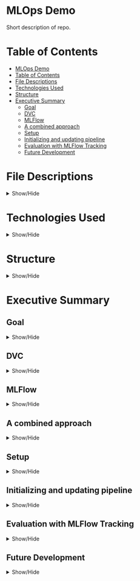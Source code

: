 # MLOps Demo

Short description of repo.

# Table of Contents

- [MLOps Demo](#mlops-demo)
- [Table of Contents](#table-of-contents)
- [File Descriptions](#file-descriptions)
- [Technologies Used](#technologies-used)
- [Structure](#structure)
- [Executive Summary](#executive-summary)
  - [Goal](#goal)
  - [DVC](#dvc)
  - [MLFlow](#mlflow)
  - [A combined approach](#a-combined-approach)
  - [Setup](#setup)
  - [Initializing and updating pipeline](#initializing-and-updating-pipeline)
  - [Evaluation with MLFlow Tracking](#evaluation-with-mlflow-tracking)
  - [Future Development](#future-development)

# File Descriptions

<p>
<details>
<summary>Show/Hide</summary></br>

- [.dvc](/.dvc/) : created directory at DVC initialization, containing congifuration, default cache location and other internal files and directories  
- [data](/data/) : contains the **raw/** and **processed/** sub directories for raw data (coming from the first pipeline stage data load) and for processed data (comming from pipeline stages for featurization and for splitting into train and test data) respectively; DVC automatically creates a .gitignore for all data sets
- [docs](/docs/) : contains markdown files, used by MkDocs in the creation of html documentation for the source code
- [images](/images/) : images used in this README
- [models](/models/) : contains **model.joblib** file (output from the training stage); DVC automatically creates a .gotignore file for the model
- [reports](/reports/) : contains the **metrics.json** with the resulting metrics and confusion matrix plot **confusion_matrix.png** on the test set (output from evaluation stage)
- [site](/site/) : MkDocs documentation
- [src](/src/) : contains the source code
  - [report](src/report/) : folder containing **visualizing.py** for creation of confusion matrix plot 
  - [stages](/src/stages/) : folder containg the different python functions associated with the different stages in the pipeline, namely **data_load.py** for loading the data, **featurize.py** for feature engineering, **data_split.py** for splitting the data into train and test sets, **train.py** for training the model on the train set and **evaluate.py** for evaluating the trained model on the test set  
  - [train](/src/train/) : folder containing the python script **train.py** with explicit model that is loaded into its associated stage; the intention is to add more models in the future and thus increase modularization of this project
  - [utils](/src/utils/) : folder containg helper functions, namely **logs.py** for logging functionalities, **start_pipeline.py** for initialization of a nested MLFlow run and **mlflow_run_decorator.py** that creates the associated MLFLow nested run decorator for each stage of the pipeline  
- [.dvcignore](/.dvcignore) : files and folders excluded from DVC version control
- [dvc.lock](/dvc.lock) : contains the md5 hashes of input and output data from the pipeline; links to the different data versions in the (remote) data storage
- [dvc.yaml](/dvc.yaml) : yaml file for specification of different stages, inputs, outputs and dependencies of pipeline
- [Makefile](/Makefile) : contains make commands for
  -  dependencies installation
  -  coding standards
  -  DVC & MLFlow Pipeline
- [mkdocs.yaml](/mkdocs.yaml) : config file for doc site generator
- [params.yaml](/params.yaml) : config file, used throughout the source code
- [requirements-dev.txt](/requirements-dev.txt) : dependencies for pipeline, including python pacakges for testing, linting and documentation 
- [requirements.txt](/requirements.txt) : dependencies for pipeline

</details>
</p>

# Technologies Used

<p>
<details>
<summary>Show/Hide</summary></br>
Details
</details>
</p>

# Structure



<p>
<details>
<summary>Show/Hide</summary></br>
Details
</details>
</p>

# Executive Summary

## Goal

<p>
<details>
<summary>Show/Hide</summary></br>

![MLOps Overview](/images/MLOps_Overview.png "taken from J Garg - Real Time Learning Course on MLOps Fundamentals")

The picture above captures the key differences between the two phases of ML projects: the experimentation and development phase on the one side and staging and production on the other. Typically, Data Scientists are concerned with experimentation/development of ML models. However, no matter how good the model, no value is generated unless the model can be put into production and mantained in an efficient manner. In contrast to traditional software engineering projects, machine learning projects require additional care with respect to DevOps tasks. 

The goal of this repository is to focus on one of those tasks, namely the pipeline for (re-)training a model, as well as versioning of the code and machine learning specific artifacts like the model itself, the data used and resulting metrics (see the part of the graphic in staging/production under automated pipeline and ML metadata store). This is an important step in creating code reproducibility, sharing models and data with collaborators, comparing performance among different parametrizations of models and delivering consistency in the overall ML lifecycle.       

The graphic was taken from J Garg - Real Time learning's course on [MLOps Fundamentals](https://www.udemy.com/course/mlops-course/). For more information on the basics of MLOps, its benefits, importance and implementation, I refer to this course for a high-level introduction.

</details>
</p>

## DVC

<p>
<details>
<summary>Show/Hide</summary></br>

In analogy to git, DVC is a data version control, with similar commands and executables to git. In essence, it allows for the (remote) storage of large data files and their versioning, which is not recommended to be dealt with by git. Once a data file is added to DVC, a .dvc metafile is created at the same location as the original, as well as an additional .gitignore file. Instead of the large original, git will deal with the new and fairly small metafile which contains information about the path to the original as well as changes to that file in the form of an md5 hash. Now, to checkout a different version of the data, git will load the respective version of the metafile, which in turn points to the DVC storage.

>**NOTE:** A data file can be anything from raw or processed input data for ML models, the created model file itself, as well as output metrics or plotted files. Although we will use DVC mainly for input model data in this demo, its should be noted that DVC's functionality extends to a broader spectrum of files.

The above procedure is summarized in the following graphic, taken from the course [Iterative Tools for Data Scientists & Analysts](https://learn.iterative.ai/).

![DVC data versioning](/images/DVC_data_versioning.png "taken from iterative.ai - Iterative Tools for Data Scientists & Analysts")

That being said, DVC also allows for the orchestration of data pipelines. Given a configuration file named [dvc.yaml](/dvc.yaml), DVC will build the respective DAG (directed acyclic graph) and execute it, given a set of dependencies (**what** is the input data and **which** python scripts should be executed?), cmd commands (**how** should the python script be executed?), parameters (a reference to variables from a [params.yaml](/params.yaml) config file) and outputs (**what** is the generated output?) that need to be defined for each stage of the pipeline.

Setting up a pipeline this way not only automates the whole data science process from data extraction to model evaluation, DVC will also track versions of all input and output files automatically and stores them in a [dvc.lock](/dvc.lock) file which is created and/or updated at runtime. This .lock file is similar to the structure of the .yaml file: it is logically structured in accordance to the stages in the pipeline with the added information from the single metafiles described above (i.e. path information and a md5 hash recording the changes per data file). Tu build and run the pipeline, use the CLI command

```bash
dvc repro
```
>**NOTE:** When executed multiple times, DVC will run only those stages in which it detects changes, in order to increase performance. Add a force flag to the command to execute all stages nonetheless.

In this project, the following pipeline is implemented, based on the one from the course [Iterative Tools for Data Scientists & Analysts](https://learn.iterative.ai/).

![DVC data pipeline](/images/DVC_data_pipeline.png "taken from iterative.ai - Iterative Tools for Data Scientists & Analysts")

Each pipeline module corresponds to a python script, properly set up to receive input from `params.yaml` at runtime. Data is loaded and passed to the first stage (in our demo, it is actually generated from the sklearn iris data set) and throughout the pipeline, additional processed data is generated. In the end, a model, metrics, visualizations etc. are created and returned. 

</details>
</p>

## MLFlow

<p>
<details>
<summary>Show/Hide</summary></br>

MLFlow is a similar tool to DVC in that it also keeps track of ML model results. It allows the exact replication of model training and thus, functions as a tool for collaboartion and model sharing across multiple members of a data science team. However, it is best suited for comparing different models based on user defined criteria such as: data used, model (hyper)parameters and result metrics. Moreover, MLFlow offers a diverse range of deployment options for the created models. In this demo, the focus will lie on its model tracking functionalities.
>For that, MLFlow allows the setup of a remote tracking server that can be accessed by the users. In this demo however, the results will be saved locally and results can be viewed by running a local server.

MLFlow tracks models by using the logical framework of an experiment. This can be, but is not restricted to, a specific ML model in which one wants to compare different parametrizations. To each experiment, we can assign runs. Each trained model with its unique parametrization yields a single run and different runs within an experiment can be compared with one another.

What constitutes a parametrization? As already mentioned, this can be the data used (although, as we will see in the next sub section, this will be handled in a more efficient way by combining DVC with MLFlow functionalities), the model parameters, the evaluation metrics for training and testing, plots that have been generated, or the model itself (which can be saved in a way that deployment is simplified). However, even config files like the [params.yaml](/params.yaml) or [dvc.lock](/dvc.lock) files can be stored as artifacts with MLFlow. In the end, it is up to the user to decide what is considered to be important.

To set up an experiment, it suffices to add the following line of code to a python script

```bash
mlflow.set_experiment("experiment name")
```

followed by 

```bash
with mlflow.start_run("run name"):
  ...
```
to instanciate a MLFLow run. Within this with statement, one can use MLFLow's logging functionalities that take the form of

```bash
mlflow.log_param("parameter name", parameter)
mlflow.log_metric("metric name", metric)
mlflow.log_model(model,"model name")
mlflow.log_artifact(artifact)
```

To start the local tracking UI, run the CLI command

```
mlflow ui
```

For more information see the official [MLFlow docs](https://www.mlflow.org/docs/latest/quickstart.html) and clone the github repo for a series of [examples](https://github.com/mlflow/mlflow/tree/master/examples)

</details>
</p>

## A combined approach

<p>
<details>
<summary>Show/Hide</summary></br>

- use best of both worlds
- many possibilities (this is just intended as a showcase to demonstrate what is generally possible)
- this demo will explore: git (code version control) + DVC (data version control + pipeline orchestration) + MLFlow (tracking/comparing + (future) deployment)

- nested runs on top of stages in pipeline: for comparison and better overview its useful to have params and artifacts associated with their respective stage (design choice)
- set MLFLOW_RUN_ID as environmental variable
- create decorator function, used on top of stages to be associated with the same run (by making use of MLFLOW_RUN_ID)
- 


Based on the following
- [Track DVC Pipeline Runs with MLFlow](https://www.sicara.fr/blog-technique/dvc-pipeline-runs-mlflow)
- [Data Versioning and Reproducible ML with DVC and MLFlow](https://databricks.com/fr/session_eu20/data-versioning-and-reproducible-ml-with-dvc-and-mlflow)

</details>
</p>

## Setup

<p>
<details>
<summary>Show/Hide</summary></br>

- init git and DVC repo
- setup remote/cache/analytics 

</details>
</p>

## Initializing and updating pipeline

<p>
<details>
<summary>Show/Hide</summary></br>

- explain dvc repro command
- git tagging
- git/dvc checkout
- dvc.api

</details>
</p>

## Evaluation with MLFlow Tracking

<p>
<details>
<summary>Show/Hide</summary></br>

- mlflow ui

</details>
</p>

## Future Development

<p>
<details>
<summary>Show/Hide</summary></br>

- use remote dvc cache/storage on cloud
- setup MLFlow tracking server
- more model options
- test practicality of nested mlflow runs
- integrate automated deployment of endpoint for model
- moniotring

</details>
</p>
